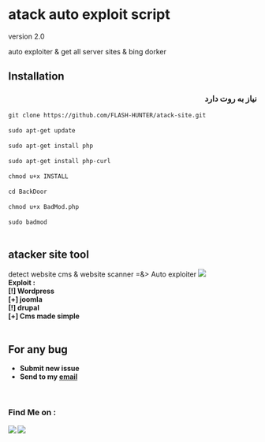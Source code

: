 <h1> atack auto exploit script </h1>
version 2.0

auto exploiter & get all server sites & bing dorker 
<br>

<h2>Installation</h2>
<div dir="rtl">
<h3>نیاز به روت دارد
</div>
<code>git clone https://github.com/FLASH-HUNTER/atack-site.git</code><br><br>
<code>sudo apt-get update</code><br><br>
<code>sudo apt-get install php</code><br><br>
<code>sudo apt-get install php-curl</code><br><br>
<code>chmod u+x INSTALL</code><br><br>
<code>cd BackDoor</code><br><br>
<code>chmod u+x BadMod.php</code><br><br>
<code>sudo badmod</code><br><br>


<h2>atacker site tool</h2>
detect website cms & website scanner  =&> Auto exploiter 
<img src="https://f.top4top.io/p_21322nq4r1.jpg" style="max-width:100%;">
<br>
<b> Exploit : <br>
<b> [!] Wordpress <br>
<b> [+] joomla <br>
<b> [!] drupal <br>
<b> [+] Cms made simple <br>
<br>

<h2>For any bug</h2>
<ul>
<li>Submit new issue</li>
<li>Send to my <a href="king.hanter129@gmail.com">email</a></li>
</ul>
<br>

### Find Me on :
<p align="left">
  <a href="https://github.com/FLASH-HANTER" target="_blank"><img src="https://img.shields.io/badge/Github-flash hunter-green?style=for-the-badge&logo=github"></a>
  <a href="https://www.instagram.com/hamid_rezakh1399/" target="_blank"><img src="https://img.shields.io/badge/IG-%40flash hunter-red?style=for-the-badge&logo=instagram"></a>
</p>

